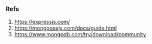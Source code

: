 ### Refs

1. https://expressjs.com/
2. https://mongoosejs.com/docs/guide.html
3. https://www.mongodb.com/try/download/community
